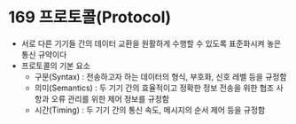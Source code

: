 # 169 프로토콜(Protocol)

- 서로 다른 기기들 간의 데이터 교환을 원활하게 수행할 수 있도록 표준화시켜 놓은 통신 규약이다
- 프로토콜의 기본 요소
  - 구문(Syntax) : 전송하고자 하는 데이터의 형식, 부호화, 신호 레벨 등을 규정함
  - 의미(Semantics) : 두 기기 간의 효율적이고 정확한 정보 전송을 위한 협조 사항과 오류 관리를 위한 제어 정보를 규정함
  - 시간(Timing) : 두 기기 간의 통신 속도, 메시지의 순서 제어 등을 규정함